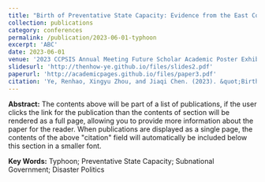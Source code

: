 ```yaml
---
title: "Birth of Preventative State Capacity: Evidence from the East Coast of China (预防型国家能力的诞生：来自中国东部沿海的证据)"
collection: publications
category: conferences
permalink: /publication/2023-06-01-typhoon
excerpt: 'ABC'
date: 2023-06-01
venue: '2023 CCPSIS Annual Meeting Future Scholar Academic Poster Exhibition'
slidesurl: 'http://thenhow-ye.github.io/files/slides2.pdf'
paperurl: 'http://academicpages.github.io/files/paper3.pdf'
citation: 'Ye, Renhao, Xingyu Zhou, and Jiaqi Chen. (2023). &quot;Birth of Preventative State Capacity: Evidence from the East Coast of China (Yufangxing Guojianengli de Dansheng: Laizi Zhongguo Dongbuyanhai de Zhengju).&quot; <i>2023 CCPSIS Annual Meeting Future Scholar Academic Poster Exhibition</i>.'
---
```


**Abstract:** The contents above will be part of a list of publications, if the user clicks the link for the publication than the contents of section will be rendered as a full page, allowing you to provide more information about the paper for the reader. When publications are displayed as a single page, the contents of the above "citation" field will automatically be included below this section in a smaller font.

**Key Words:** Typhoon; Preventative State Capacity; Subnational Government; Disaster Politics
